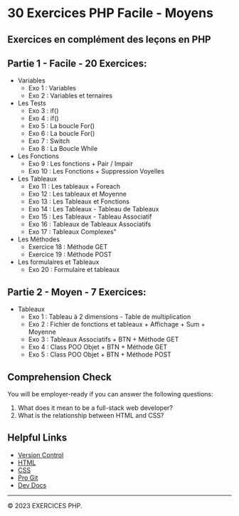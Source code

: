 # 30 Exercices PHP Facile - Moyens

## Exercices en complément des leçons en PHP

## Partie 1 - Facile - 20 Exercices:

-   Variables
    -   Exo 1 : Variables
    -   Exo 2 : Variables et ternaires
-   Les Tests
    -   Exo 3 : if()
    -   Exo 4 : if()
    -   Exo 5 : La boucle For()
    -   Exo 6 : La boucle For()
    -   Exo 7 : Switch
    -   Exo 8 : La Boucle While
-   Les Fonctions
    -   Exo 9 : Les fonctions + Pair / Impair
    -   Exo 10 : Les Fonctions + Suppression Voyelles
-   Les Tableaux
    -   Exo 11 : Les tableaux + Foreach
    -   Exo 12 : Les tableaux et Moyenne
    -   Exo 13 : Les Tableaux et Fonctions
    -   Exo 14 : Les Tableaux - Tableau de Tableaux
    -   Exo 15 : Les Tableaux - Tableau Associatif
    -   Exo 16 : Tableaux de Tableaux Associatifs
    -   Exo 17 : Tableaux Complexes"
-   Les Méthodes
    -   Exercice 18 : Méthode GET
    -   Exercice 19 : Méthode POST
-   Les formulaires et Tableaux
    -   Exo 20 : Formulaire et tableaux

## Partie 2 - Moyen - 7 Exercices:

-   Tableaux
    -   Exo 1 : Tableau à 2 dimensions - Table de multiplication
    -   Exo 2 : Fichier de fonctions et tableaux + Affichage + Sum + Moyenne
    -   Exo 3 : Tableaux Associatifs + BTN + Méthode GET
    -   Exo 4 : Class POO Objet + BTN + Méthode GET
    -   Exo 5 : Class POO Objet + BTN + Méthode POST

## Comprehension Check

You will be employer-ready if you can answer the following questions:

1. What does it mean to be a full-stack web developer?
2. What is the relationship between HTML and CSS?

## Helpful Links

-   [Version Control](https://en.wikipedia.org/wiki/Version_control)
-   [HTML](https://developer.mozilla.org/en-US/docs/Web/HTML)
-   [CSS](https://developer.mozilla.org/en-US/docs/Web/CSS)
-   [Pro Git](https://git-scm.com/book/en/v2)
-   [Dev Docs](https://devdocs.io/)

---

© 2023 EXERCICES PHP.
